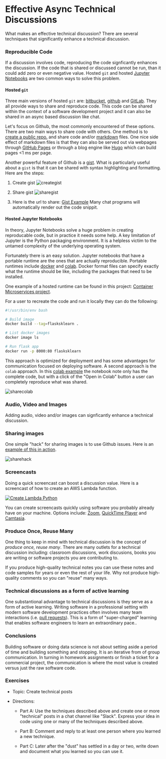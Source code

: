 # Effective Async Technical Discussions

What makes an effective technical discussion?  There are several techniques that significantly enhance a technical discussion.

### Reproducible Code

If a discussion involves code, reproducing the code signficantly enhances the discussion.  If the code that is shared or discussed cannot be run, than it could add zero or even negative value.  Hosted `git` and hosted [Jupyter Notebooks](https://jupyter.org/) are two common ways to solve this problem.

#### Hosted `git`

Three main versions of hosted `git` are: [bitbucket](https://bitbucket.org/product), [github](https://github.com/) and [GitLab](https://about.gitlab.com/).  They all provide ways to share and reproduce code.  This code can be shared within the context of a software development project and it can also be shared in an async based discussion like chat.

Let's focus on Github, the most commonly encountered of these options.  There are two main ways to share code with others.  One method is to [create a public repo.](https://help.github.com/en/github/administering-a-repository/setting-repository-visibility) and share code and/or [markdown](https://guides.github.com/features/mastering-markdown/) files.  One nice side effect of markdown files is that they can also be served out via webpages through [GitHub Pages](https://pages.github.com/) or through a blog engine like [Hugo](https://gohugo.io/) which can build pages  <1 ms per page.

Another powerful feature of Github is a [gist](https://gist.github.com/).  What is particularly useful about a `gist` is that it can be shared with syntax highlighting and formatting.  Here are the steps:

1.  Create gist
![creategist](https://user-images.githubusercontent.com/58792/72302640-b3277f00-3638-11ea-9d3e-2a91ec3de928.png)

2.  Share gist
![sharegist](https://user-images.githubusercontent.com/58792/72302636-aefb6180-3638-11ea-8b4a-118f94c5933d.png)

3.  Here is the url to share:
[Gist Example](https://gist.github.com/noahgift/b6eec243c70ba4f71033954c4da75dd3)
Many chat programs will automatically render out the code snippit.

#### Hosted Jupyter Notebooks

In theory, Jupyter Notebooks solve a huge problem in creating reproducable code, but in practice it needs some help.  A key limitation of Jupyter is the Python packaging environment.  It is a helpless victim to the untamed complexity of the underlying operating system.

Fortunately there is an easy solution.  Jupyter notebooks that have a portable runtime are the ones that are actually reproducible.  Portable runtimes include [docker](https://www.docker.com/) and [colab](https://colab.research.google.com/).  Docker format files can specify exactly what the runtime should be like, including the packages that need to be installed.  

One example of a hosted runtime can be found in this project:  [Container Microservices project](https://github.com/noahgift/container-revolution-devops-microservices).

For a user to recreate the code and run it locally they can do the following:

```bash
#!/usr/bin/env bash

# Build image
docker build --tag=flasksklearn .

# List docker images
docker image ls

# Run flask app
docker run -p 8000:80 flasksklearn
```

This approach is optimized for deployment and has some advantages for communication focused on deploying software.  A second approach is the `colab` approach.  In this [colab example](https://github.com/noahgift/functional_intro_to_python/blob/master/Public_Master_SafariOnline_Day1_Part1.ipynb) the notebook note only has the complete code, but with a click of the "Open in Colab" button a user can completely reproduce what was shared.

![sharecolab](https://user-images.githubusercontent.com/58792/72303703-1ebf1b80-363c-11ea-890a-7512a24dbfd5.png)


### Audio, Video and Images

Adding audio, video and/or images can signficantly enhance a technical discussion.

### Sharing images

One simple "hack" for sharing images is to use Github issues.  Here is an [example of this in action](https://github.com/noahgift/cloud-data-analysis-at-scale/issues/1).

![sharehack](https://user-images.githubusercontent.com/58792/72303792-6a71c500-363c-11ea-9c38-6df9dcb047d8.png)

### Screencasts

Doing a quick screencast can boost a discussion value.  Here is a screencast of how to create an AWS Lambda function.

[![Create Lambda Python](https://img.youtube.com/vi/AlRUeNFuObk/0.jpg)](https://www.youtube.com/watch?v=AlRUeNFuObk "Create Lambda Python")

You can create screencasts quickly using software you probably already have on your machine.  Options include:  [Zoom](https://zoom.us/), [QuickTime Player](https://support.apple.com/guide/quicktime-player/record-your-screen-qtp97b08e666/mac) and [Camtasia](https://www.techsmith.com/video-editor.html).

### Produce Once, Reuse Many

One thing to keep in mind with technical discussion is the concept of *produce once, reuse many*.  There are many outlets for a technical discussion including: classroom discussions, work discusions, books you are writing or software projects you are contributing to.

If you produce high-quality technical notes you can use these notes and code samples for years or even the rest of your life.  Why not produce high-quality comments so you can "reuse" many ways.

### Technical discussions as a form of active learning

One substantional advantage to technical discussions is they serve as a form of active learning.  Writing software in a professional setting with modern software development practices often involves many team interactions (i.e. [pull requests](https://help.github.com/en/github/collaborating-with-issues-and-pull-requests/about-pull-requests)).  This is a form of "super-charged" learning that enables software engineers to learn an extraordinary pace..

### Conclusions

Building software or doing data science is not about setting aside a period of time and building something and stopping.  It is an iterative from of group communication.  In turning in homework assignments or finish a ticket for a commercial project, the communication is where the most value is created versus just the raw software code.

### Exercises 

* Topic: Create technical posts
* Directions:  

    - Part A:  Use the techniques described above and create one or more "technical" posts in a chat channel like "Slack".  Express your idea in code using one or many of the techniques described above.

    - Part B:  Comment and reply to at least one person where you learned a new technique.

    - Part C:  Later after the "dust" has settled in a day or two, write down and document what you learned so you can use it.
